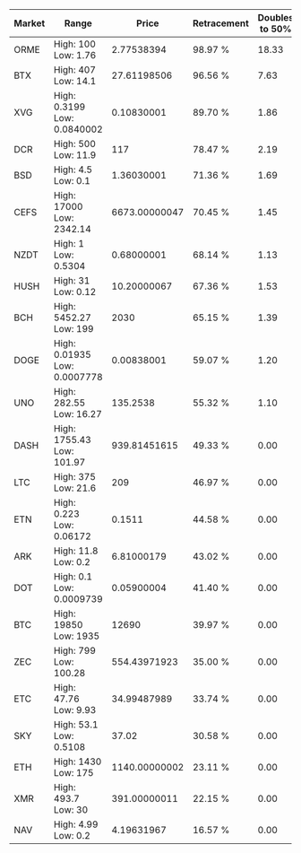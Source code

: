 | Market | Range | Price| Retracement | Doubles to 50% |
| --- | --- | --- | --- | --- |
| ORME | High: 100<br />Low: 1.76 | 2.77538394 | 98.97 % | 18.33 |
| BTX | High: 407<br />Low: 14.1 | 27.61198506 | 96.56 % | 7.63 |
| XVG | High: 0.3199<br />Low: 0.0840002 | 0.10830001 | 89.70 % | 1.86 |
| DCR | High: 500<br />Low: 11.9 | 117 | 78.47 % | 2.19 |
| BSD | High: 4.5<br />Low: 0.1 | 1.36030001 | 71.36 % | 1.69 |
| CEFS | High: 17000<br />Low: 2342.14 | 6673.00000047 | 70.45 % | 1.45 |
| NZDT | High: 1<br />Low: 0.5304 | 0.68000001 | 68.14 % | 1.13 |
| HUSH | High: 31<br />Low: 0.12 | 10.20000067 | 67.36 % | 1.53 |
| BCH | High: 5452.27<br />Low: 199 | 2030 | 65.15 % | 1.39 |
| DOGE | High: 0.01935<br />Low: 0.0007778 | 0.00838001 | 59.07 % | 1.20 |
| UNO | High: 282.55<br />Low: 16.27 | 135.2538 | 55.32 % | 1.10 |
| DASH | High: 1755.43<br />Low: 101.97 | 939.81451615 | 49.33 % | 0.00 |
| LTC | High: 375<br />Low: 21.6 | 209 | 46.97 % | 0.00 |
| ETN | High: 0.223<br />Low: 0.06172 | 0.1511 | 44.58 % | 0.00 |
| ARK | High: 11.8<br />Low: 0.2 | 6.81000179 | 43.02 % | 0.00 |
| DOT | High: 0.1<br />Low: 0.0009739 | 0.05900004 | 41.40 % | 0.00 |
| BTC | High: 19850<br />Low: 1935 | 12690 | 39.97 % | 0.00 |
| ZEC | High: 799<br />Low: 100.28 | 554.43971923 | 35.00 % | 0.00 |
| ETC | High: 47.76<br />Low: 9.93 | 34.99487989 | 33.74 % | 0.00 |
| SKY | High: 53.1<br />Low: 0.5108 | 37.02 | 30.58 % | 0.00 |
| ETH | High: 1430<br />Low: 175 | 1140.00000002 | 23.11 % | 0.00 |
| XMR | High: 493.7<br />Low: 30 | 391.00000011 | 22.15 % | 0.00 |
| NAV | High: 4.99<br />Low: 0.2 | 4.19631967 | 16.57 % | 0.00 |
